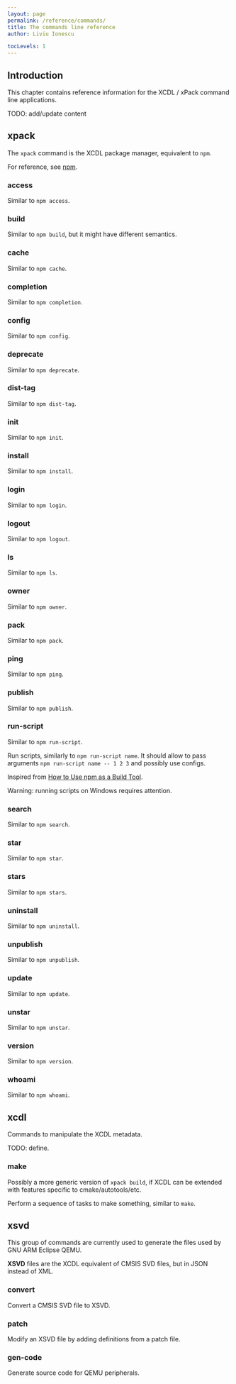 ```yaml
---
layout: page
permalink: /reference/commands/
title: The commands line reference
author: Liviu Ionescu

tocLevels: 1
---
```


## Introduction

This chapter contains reference information for the XCDL / xPack command line applications.

TODO: add/update content

## xpack

The `xpack` command is the XCDL package manager, equivalent to `npm`.

For reference, see [npm](https://docs.npmjs.com).

### access

Similar to `npm access`.

### build

Similar to `npm build`, but it might have different semantics.

### cache

Similar to `npm cache`.

### completion

Similar to `npm completion`.

### config

Similar to `npm config`.

### deprecate

Similar to `npm deprecate`.

### dist-tag

Similar to `npm dist-tag`.

### init

Similar to `npm init`.

### install

Similar to `npm install`.

### login

Similar to `npm login`.

### logout

Similar to `npm logout`.

### ls

Similar to `npm ls`.

### owner

Similar to `npm owner`.

### pack

Similar to `npm pack`.

### ping

Similar to `npm ping`.

### publish

Similar to `npm publish`.

### run-script

Similar to `npm run-script`.

Run scripts, similarly to `npm run-script name`. It should allow to pass arguments `npm run-script name -- 1 2 3` and possibly use configs.

Inspired from [How to Use npm as a Build Tool](https://www.keithcirkel.co.uk/how-to-use-npm-as-a-build-tool/).

Warning: running scripts on Windows requires attention.

### search

Similar to `npm search`.

### star

Similar to `npm star`.

### stars

Similar to `npm stars`.

### uninstall

Similar to `npm uninstall`.

### unpublish

Similar to `npm unpublish`.

### update

Similar to `npm update`.

### unstar

Similar to `npm unstar`.

### version

Similar to `npm version`.

### whoami

Similar to `npm whoami`.

## xcdl

Commands to manipulate the XCDL metadata.

TODO: define.

### make

Possibly a more generic version of `xpack build`, if XCDL can be extended with features specific to cmake/autotools/etc.

Perform a sequence of tasks to make something, similar to `make`. 

## xsvd

This group of commands are currently used to generate the files used by GNU ARM Eclipse QEMU.

**XSVD** files are the XCDL equivalent of CMSIS SVD files, but in JSON instead of XML.

### convert

Convert a CMSIS SVD file to XSVD.

### patch

Modify an XSVD file by adding definitions from a patch file.

### gen-code

Generate source code for QEMU peripherals.




